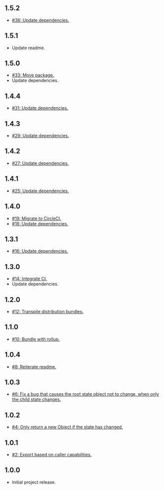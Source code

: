 ## 1.5.2
* [#36: Update dependencies.](https://github.com/haensl/assign-reducers/issues/36)

## 1.5.1
* Update readme.

## 1.5.0
* [#33: Move package.](https://github.com/haensl/assign-reducers/issues/33)
* Update dependencies.

## 1.4.4
* [#31: Update dependencies.](https://github.com/haensl/assign-reducers/issues/31)

## 1.4.3
* [#29: Update dependencies.](https://github.com/haensl/assign-reducers/issues/29)

## 1.4.2
* [#27: Update dependencies.](https://github.com/haensl/assign-reducers/issues/27)

## 1.4.1
* [#25: Update dependencies.](https://github.com/haensl/assign-reducers/issues/25)

## 1.4.0
* [#19: Migrate to CircleCI.](https://github.com/haensl/assign-reducers/issues/19)
* [#18: Update dependencies.](https://github.com/haensl/assign-reducers/issues/18)

## 1.3.1
* [#16: Update dependencies.](https://github.com/haensl/assign-reducers/issues/16)

## 1.3.0
* [#14: Integrate CI.](https://github.com/haensl/assign-reducers/issues/14)
* Update dependencies.

## 1.2.0
* [#12: Transpile distribution bundles.](https://github.com/haensl/assign-reducers/issues/12)

## 1.1.0
* [#10: Bundle with rollup.](https://github.com/haensl/assign-reducers/issues/10)

## 1.0.4
* [#8: Reiterate readme.](https://github.com/haensl/assign-reducers/issues/8)

## 1.0.3
* [#6: Fix a bug that causes the root state object not to change, when only the child state changes.](https://github.com/haensl/assign-reducers/issues/6)

## 1.0.2
* [#4: Only return a new Object if the state has changed.](https://github.com/haensl/assign-reducers/issues/4)

## 1.0.1
* [#2: Export based on caller capabilities.](https://github.com/haensl/assign-reducers/issues/2)

## 1.0.0
* Initial project release.
